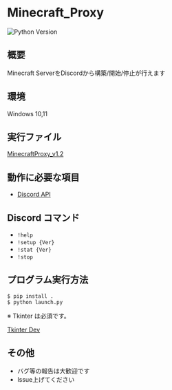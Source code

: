 # Minecraft_Proxy
![Python Version](https://img.shields.io/badge/Python-3.8%2B-orange)

## 概要
Minecraft ServerをDiscordから構築/開始/停止が行えます

## 環境
Windows 10,11

## 実行ファイル
[MinecraftProxy_v1.2](https://github.com/Trusted-Dream/MinecraftProxy/releases/tag/v1.2)

## 動作に必要な項目
- [Discord API](https://discord.com/developers/applications)

## Discord コマンド
 - `!help`
 - `!setup {Ver}`
 - `!stat {Ver}`
 - `!stop`


## プログラム実行方法
```
$ pip install .
$ python launch.py
```
※ Tkinter は必須です。

[Tkinter Dev](https://www.tcl.tk/software/tcltk/download.html)
## その他
 - バグ等の報告は大歓迎です
 - Issue上げてください